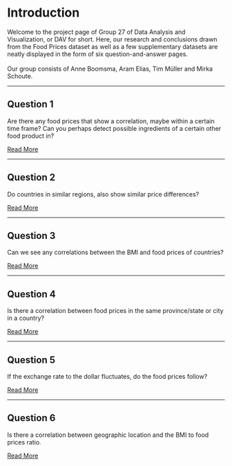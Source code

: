 # Introduction
Welcome to the project page of Group 27 of Data Analysis and Visualization, or DAV for short. Here, our research and conclusions drawn from the Food Prices dataset as well as a few supplementary datasets are neatly displayed in the form of six question-and-answer pages.<br /><br />
Our group consists of Anne Boomsma, Aram Elias, Tim Müller and Mirka Schoute.

<hr />

## Question 1
Are there any food prices that show a correlation, maybe within a certain time frame? Can you perhaps detect possible ingredients of a certain other food product in?

<a href="../q1">Read More</a><br />

<hr />

## Question 2
Do countries in similar regions, also show similar price differences?

<a href="../q2">Read More</a><br />

<hr />

## Question 3
Can we see any correlations between the BMI and food prices of countries?  

<a href="../q3">Read More</a><br />

<hr />

## Question 4
Is there a correlation between food prices in the same province/state or city in a country?

<a href="../q4">Read More</a><br />

<hr />

## Question 5
If the exchange rate to the dollar fluctuates, do the food prices follow?

<a href="../q5">Read More</a><br />

<hr />

## Question 6
Is there a correlation between geographic location and the BMI to food prices ratio.

<a href="../q6">Read More</a><br />
